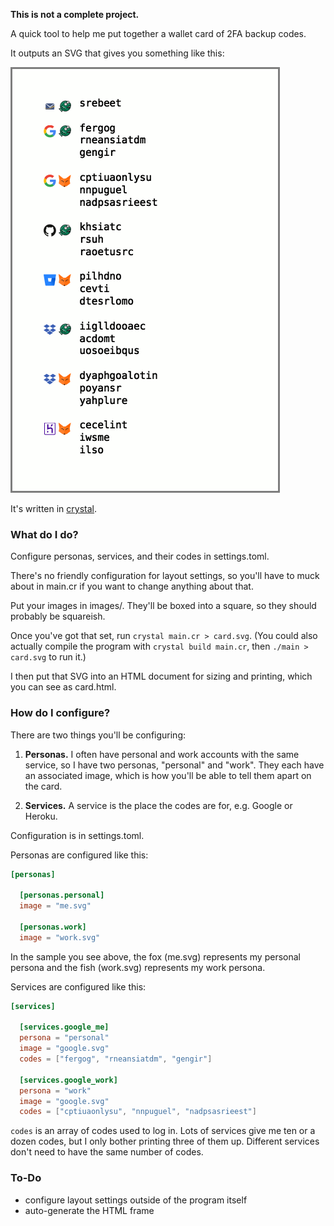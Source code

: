 **This is not a complete project.**

A quick tool to help me put together a wallet card of 2FA backup codes.

It outputs an SVG that gives you something like this:

![](sample_output.png)

It's written in [crystal](https://crystal-lang.org/).

### What do I do?

Configure personas, services, and their codes in settings.toml.

There's no friendly configuration for layout settings, so you'll have to muck about in main.cr if you want to change anything about that.

Put your images in images/.  They'll be boxed into a square, so they should probably be squareish.

Once you've got that set, run `crystal main.cr > card.svg`. (You could also actually compile the program with `crystal build main.cr`, then `./main > card.svg` to run it.)

I then put that SVG into an HTML document for sizing and printing, which you can see as card.html.

### How do I configure?

There are two things you'll be configuring:

1. **Personas.**  I often have personal and work accounts with the same service, so I have two personas, "personal" and "work".  They each have an associated image, which is how you'll be able to tell them apart on the card.

2. **Services.**  A service is the place the codes are for, e.g. Google or Heroku.

Configuration is in settings.toml.

Personas are configured like this:

```toml
[personas]
  
  [personas.personal]
  image = "me.svg"

  [personas.work]
  image = "work.svg"
```

In the sample you see above, the fox (me.svg) represents my personal persona and the fish (work.svg) represents my work persona.

Services are configured like this:

```toml
[services]

  [services.google_me]
  persona = "personal"
  image = "google.svg"
  codes = ["fergog", "rneansiatdm", "gengir"]

  [services.google_work]
  persona = "work"
  image = "google.svg"
  codes = ["cptiuaonlysu", "nnpuguel", "nadpsasrieest"]
```

`codes` is an array of codes used to log in. Lots of services give me ten or a dozen codes, but I only bother printing three of them up.  Different services don't need to have the same number of codes.

### To-Do

* configure layout settings outside of the program itself
* auto-generate the HTML frame
